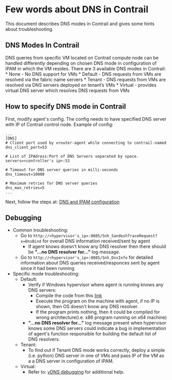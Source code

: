 # Few words about DNS in Contrail

This document describes DNS modes in Contrail and gives some hints about troubleshooting.

## DNS Modes In Contrail
DNS queries from specific VM located on Contrail compute node can be handled differently depending on chosen DNS mode in configuration of IPAM in which the VM resides. There are 3 available DNS modes in Contrail:
    * None - No DNS support for VMs
    * Default - DNS requests from VMs are resolved via the fabric name servers
    * Tenant - DNS requests from VMs are resolved via DNS servers deployed on tenant’s VMs
    * Virtual - provides virtual DNS server which resolves DNS requests from VMs

## How to specify DNS mode in Contrail

First, modify agent's config. The config needs to have specified DNS server with IP of Contrail control node. Example of config:

    ...
    [DNS]
    # Client port used by vrouter-agent while connecting to contrail-named
    dns_client_port=53

    # List of IPAdress:Port of DNS Servers separated by space.
    servers=<controller's ip>:53

    # Timeout for DNS server queries in milli-seconds
    dns_timeout=10000

    # Maximum retries for DNS server queries
    dns_max_retries=5
    ...

Next, follow the steps at: [DNS and IPAM configuration](https://github.com/Juniper/contrail-controller/wiki/DNS-and-IPAM#configuration)

## Debugging

* Common troubleshooting:
    * Go to `http://<hypervisor's_ip>:8085/Snh_SandeshTraceRequest?x=DnsBind` for overall DNS information received/sent by agent
      * If agent knows doesn't know any DNS resolver then there should be **"...no DNS resolver for..."** log message.
    * Go to `http://<hypervisor's_ip>:8085/Snh_DnsInfo` for detailed information about DNS queries received/responces sent by agent since it had been running
* Specific mode troubleshooting:
    * Default:
        * Verify if Windows hypervisor where agent is running knows any DNS servers:
          * Compile the code from this [link](https://docs.microsoft.com/en-us/windows/desktop/api/iphlpapi/nf-iphlpapi-getnetworkparams)
          * Execute the program on the machine with agent, if no IP is shown, then OS doesn't know any DNS resolver.
          * If the program prints nothing, then it could be compiled for wrong architecture(i.e. x86 program running on x64 machine)
        * **"...no DNS resolver for..."** log message present when hypervisor knows some DNS servers could indicate a bug in implementation of agent's function responsible for building the default list of DNS resolvers.
    * Tenant:
        * To find out if Tenant DNS mode works correctly, deploy a simple (i.e. python) DNS server in one of VMs and pass IP of the VM as a a DNS server in configuration of IPAM.
    * Virtual:
        * Refer to: [vDNS debugging](https://github.com/Juniper/contrail-controller/wiki/vDNS-Debugging) for additional help.